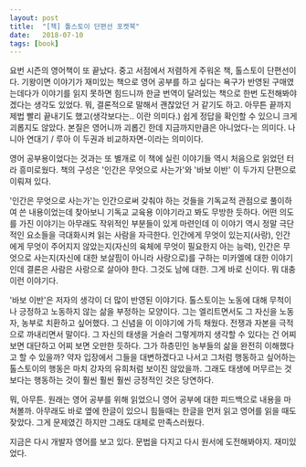```yaml
---
layout: post
title:  "[책] 톨스토이 단편선 포켓북"
date:   2018-07-10
tags: [book]
---
```


  요번 시즌의 영어책이 또 끝났다. 중고 서점에서 저렴하게 주워온 책, 톨스토이 단편선이다. 기왕이면 이야기가 재미있는 책으로 영어 공부를 하고 싶다는 욕구가 반영된 구매였는데다가 이야기를 읽지 못하면 힘드니까 한글 번역이 달려있는 책으로 한번 도전해봐야겠다는 생각도 있었다. 뭐, 결론적으로 말해서 괜찮았던 거 같기도 하고. 아무튼 끝까지 제법 빨리 끝내기도 했고(생각보다는.. 이란 의미다.) 쉽게 정답을 확인할 수 있으니 크게 괴롭지도 않았다. 본질은 영어니까 괴롭긴 한데 지금까지만큼은 아니었다-는 의미다. 나니아 연대기 / 루아 이 두권과 비교하자면-이라는 의미이다.

  영어 공부용이었다는 것과는 또 별개로 이 책에 실린 이야기들 역시 처음으로 읽었던 터라 흥미로웠다. 책의 구성은 '인간은 무엇으로 사는가'와 '바보 이반' 이 두가지 단편으로 이뤄져 있다.

  '인간은 무엇으로 사는가'는 인간으로써 갖춰야 하는 것들을 기독교적 관점으로 풀이하여 쓴 내용이었는데 찾아보니 기독교 교육용 이야기라고 봐도 무방한 듯하다. 어떤 의도를 가진 이야기는 아무래도 작위적인 부분들이 있게 마련인데 이 이야기 역시 정말 극단적인 요소들을 극대화시켜 읽는 사람을 자극한다. 인간에게 무엇이 있는지(사랑), 인간에게 무엇이 주어지지 않았는지(자신의 육체에 무엇이 필요한지 아는 능력), 인간은 무엇으로 사는지(자신에 대한 보살핌이 아니라 사랑으로)를 구하는 미카엘에 대한 이야기인데 결론은 사람은 사랑으로 살아야 한다. 그것도 남에 대한. 그게 바로 신이다. 뭐 대충 이런 이야기다.

  '바보 이반'은 저자의 생각이 더 많이 반영된 이야기다. 톨스토이는 노동에 대해 무척이나 긍정하고 노동하지 않는 삶을 부정하는 모양이다. 그는 엘리트면서도 그 자신을 노동자, 농부로 치환하고 싶어했다. 그 신념을 이 이야기에 가득 채웠다. 전쟁과 자본을 극적으로 까내리면서 말이다. 그 자신의 태생을 거슬러 그렇게까지 생각할 수 있다는 건 어찌 보면 대단하고 어찌 보면 오만한 듯하다. 그가 하층민인 농부들의 삶을 완전히 이해했다고 할 수 있을까? 약자 입장에서 그들을 대변하겠다고 나서고 그처럼 행동하고 싶어하는 톨스토이의 행동은 마치 강자의 유희처럼 보이진 않았을까. 그래도 태생에 머무르는 것보다는 행동하는 것이 훨씬 훨씬 훨씬 긍정적인 것은 당연하다.

  뭐, 아무튼. 원래는 영어 공부를 위해 읽었으니 영어 공부에 대한 피드백으로 내용을 마쳐볼까. 아무래도 바로 옆에 한글이 있으니 힘들때는 한글을 먼저 읽고 영어를 읽을 때도 잦았다. 그게 문제였긴 하지만 그래도 대체로 만족스러웠다.

  지금은 다시 개발자 영어를 보고 있다. 문법을 다지고 다시 원서에 도전해봐야지. 재미있었다.
